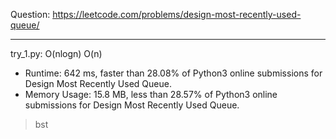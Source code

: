 Question: https://leetcode.com/problems/design-most-recently-used-queue/

---

try_1.py: O(nlogn) O(n)

* Runtime: 642 ms, faster than 28.08% of Python3 online submissions for Design Most Recently Used Queue.
* Memory Usage: 15.8 MB, less than 28.57% of Python3 online submissions for Design Most Recently Used Queue.

> bst
